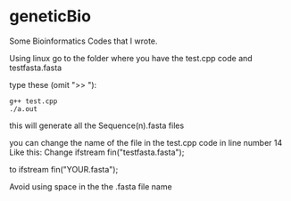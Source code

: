 # geneticBio
Some Bioinformatics Codes that I wrote. 

Using linux 
go to the folder where you have the test.cpp code and testfasta.fasta

type these (omit ">> "):
``` 
g++ test.cpp
./a.out 
```

this will generate all the Sequence(n).fasta files


you can change the name of the file in the test.cpp code in line number 14
Like this:
Change 
	ifstream fin("testfasta.fasta");

to 
     	ifstream fin("YOUR.fasta");

Avoid using space in the the .fasta file name
